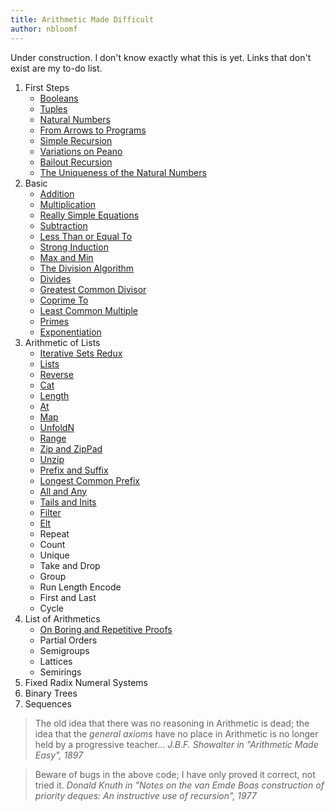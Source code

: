 ```yaml
---
title: Arithmetic Made Difficult
author: nbloomf
---
```


Under construction. I don't know exactly what this is yet. Links that don't exist are my to-do list.

1. First Steps
    * [Booleans](/posts/arithmetic-made-difficult/Booleans.html)
    * [Tuples](/posts/arithmetic-made-difficult/Tuples.html)
    * [Natural Numbers](/posts/arithmetic-made-difficult/natural-numbers.html)
    * [From Arrows to Programs](/posts/arithmetic-made-difficult/Unary.html)
    * [Simple Recursion](/posts/arithmetic-made-difficult/SimpleRecursion.html)
    * [Variations on Peano](/posts/arithmetic-made-difficult/variations-on-peano.html)
    * [Bailout Recursion](/posts/arithmetic-made-difficult/BailoutRecursion.html)
    * [The Uniqueness of the Natural Numbers](/posts/arithmetic-made-difficult/NaturalNumbers.html)
2. Basic
    * [Addition](/posts/arithmetic-made-difficult/Plus.html)
    * [Multiplication](/posts/arithmetic-made-difficult/Times.html)
    * [Really Simple Equations](/posts/arithmetic-made-difficult/really-simple-equations.html)
    * [Subtraction](/posts/arithmetic-made-difficult/Minus.html)
    * [Less Than or Equal To](/posts/arithmetic-made-difficult/LessThanOrEqualTo.html)
    * [Strong Induction](/posts/arithmetic-made-difficult/strong-induction.html)
    * [Max and Min](/posts/arithmetic-made-difficult/MaxAndMin.html)
    * [The Division Algorithm](/posts/arithmetic-made-difficult/DivisionAlgorithm.html)
    * [Divides](/posts/arithmetic-made-difficult/Divides.html)
    * [Greatest Common Divisor](/posts/arithmetic-made-difficult/GreatestCommonDivisor.html)
    * [Coprime To](/posts/arithmetic-made-difficult/CoprimeTo.html)
    * [Least Common Multiple](/posts/arithmetic-made-difficult/LeastCommonMultiple.html)
    * [Primes](/posts/arithmetic-made-difficult/IsPrime.html)
    * [Exponentiation](/posts/arithmetic-made-difficult/Exponentiation.html)
3. Arithmetic of Lists
    * [Iterative Sets Redux](/posts/arithmetic-made-difficult/iterative-sets-redux.html)
    * [Lists](/posts/arithmetic-made-difficult/Lists.html)
    * [Reverse](/posts/arithmetic-made-difficult/Reverse.html)
    * [Cat](/posts/arithmetic-made-difficult/Cat.html)
    * [Length](/posts/arithmetic-made-difficult/Length.html)
    * [At](/posts/arithmetic-made-difficult/At.html)
    * [Map](/posts/arithmetic-made-difficult/Map.html)
    * [UnfoldN](/posts/arithmetic-made-difficult/UnfoldN.html)
    * [Range](/posts/arithmetic-made-difficult/Range.html)
    * [Zip and ZipPad](/posts/arithmetic-made-difficult/Zip.html)
    * [Unzip](/posts/arithmetic-made-difficult/Unzip.html)
    * [Prefix and Suffix](/posts/arithmetic-made-difficult/Prefix.html)
    * [Longest Common Prefix](/posts/arithmetic-made-difficult/LongestCommonPrefix.html)
    * [All and Any](/posts/arithmetic-made-difficult/AllAndAny.html)
    * [Tails and Inits](/posts/arithmetic-made-difficult/TailsAndInits.html)
    * [Filter](/posts/arithmetic-made-difficult/Filter.html)
    * [Elt](/posts/arithmetic-made-difficult/Elt.html)
    * Repeat
    * Count
    * Unique
    * Take and Drop
    * Group
    * Run Length Encode
    * First and Last
    * Cycle
4. List of Arithmetics
    * [On Boring and Repetitive Proofs](/posts/arithmetic-made-difficult/on-boring-proofs.html)
    * Partial Orders
    * Semigroups
    * Lattices
    * Semirings
5. Fixed Radix Numeral Systems
6. Binary Trees
7. Sequences

> The old idea that there was no reasoning in Arithmetic is dead; the idea that the *general axioms* have no place in Arithmetic is no longer held by a progressive teacher... <cite>J.B.F. Showalter in "Arithmetic Made Easy", 1897</cite>

> Beware of bugs in the above code; I have only proved it correct, not tried it. <cite>Donald Knuth in "Notes on the van Emde Boas construction of priority deques: An instructive use of recursion", 1977</cite>
